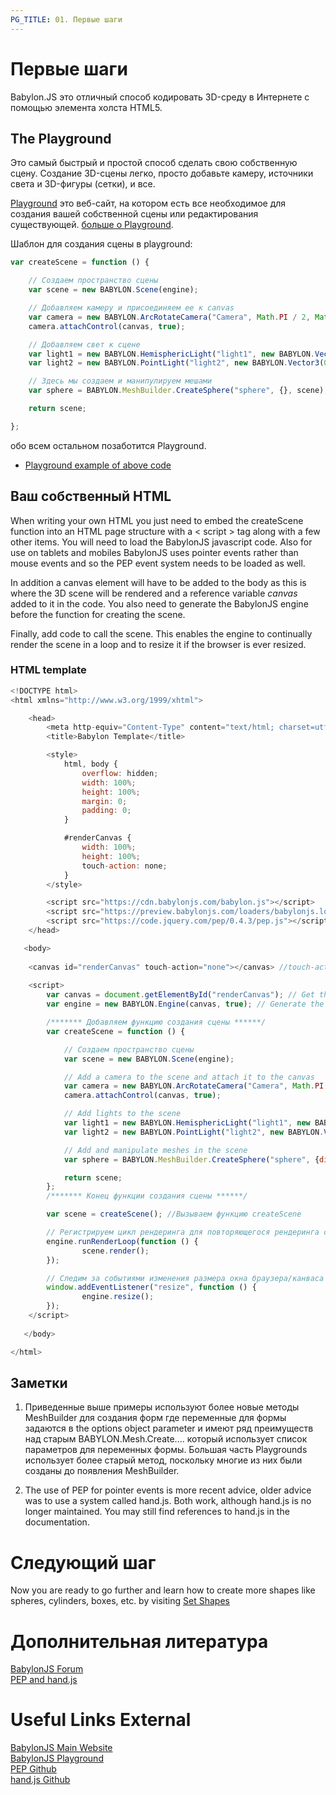 ```yaml
---
PG_TITLE: 01. Первые шаги
---
```


# Первые шаги

Babylon.JS это отличный способ кодировать 3D-среду в Интернете с помощью элемента холста HTML5. 

## The Playground

Это самый быстрый и простой способ сделать свою собственную сцену. Создание 3D-сцены легко, просто добавьте камеру, источники света и 3D-фигуры (сетки), и все. 

[Playground](http://babylonjs-playground.com) это веб-сайт, на котором есть все необходимое для создания вашей собственной сцены или редактирования существующей. [больше о Playground](/features/Playground).

Шаблон для создания сцены в playground:

```javascript
var createScene = function () {

    // Создаем пространство сцены
    var scene = new BABYLON.Scene(engine);

    // Добавляем камеру и присоединяем ее к canvas
    var camera = new BABYLON.ArcRotateCamera("Camera", Math.PI / 2, Math.PI / 2, 2, BABYLON.Vector3.Zero(), scene);
    camera.attachControl(canvas, true);

    // Добавляем свет к сцене
    var light1 = new BABYLON.HemisphericLight("light1", new BABYLON.Vector3(1, 1, 0), scene);
    var light2 = new BABYLON.PointLight("light2", new BABYLON.Vector3(0, 1, -1), scene);

    // Здесь мы создаем и манипулируем мешами
    var sphere = BABYLON.MeshBuilder.CreateSphere("sphere", {}, scene);

    return scene;

};
```

обо всем остальном позаботится Playground.

* [Playground example of above code](http://www.babylonjs-playground.com/#WG9OY#1)

## Ваш собственный HTML

When writing your own HTML you just need to embed the createScene function into an HTML page structure with a &lt; script &gt; tag along with a few other items. You will need to load the BabylonJS javascript code. Also for use on tablets and mobiles BabylonJS uses pointer events rather than mouse events and so the PEP event system needs to be loaded as well. 

In addition a canvas element will have to be added to the body as this is where the 3D scene will be rendered and a reference variable *canvas* added to it in the code. You also need to generate the BabylonJS engine before the function for creating the scene.

Finally, add code to call the scene. This enables the engine to continually render the scene in a loop and to resize it if the browser is ever resized.

### HTML template

```javascript
<!DOCTYPE html>
<html xmlns="http://www.w3.org/1999/xhtml">

    <head>
        <meta http-equiv="Content-Type" content="text/html; charset=utf-8"/>
        <title>Babylon Template</title>

        <style>
            html, body {
                overflow: hidden;
                width: 100%;
                height: 100%;
                margin: 0;
                padding: 0;
            }

            #renderCanvas {
                width: 100%;
                height: 100%;
                touch-action: none;
            }
        </style>

        <script src="https://cdn.babylonjs.com/babylon.js"></script>
        <script src="https://preview.babylonjs.com/loaders/babylonjs.loaders.min.js"></script>
        <script src="https://code.jquery.com/pep/0.4.3/pep.js"></script>
    </head>

   <body>
   
	<canvas id="renderCanvas" touch-action="none"></canvas> //touch-action="none" for best results from PEP
	
	<script>
        var canvas = document.getElementById("renderCanvas"); // Get the canvas element 
        var engine = new BABYLON.Engine(canvas, true); // Generate the BABYLON 3D engine

        /******* Добавляем функцию создания сцены ******/
        var createScene = function () {

            // Создаем пространство сцены
            var scene = new BABYLON.Scene(engine);

            // Add a camera to the scene and attach it to the canvas
            var camera = new BABYLON.ArcRotateCamera("Camera", Math.PI / 2, Math.PI / 2, 2, new BABYLON.Vector3(0,0,5), scene);
            camera.attachControl(canvas, true);

            // Add lights to the scene
            var light1 = new BABYLON.HemisphericLight("light1", new BABYLON.Vector3(1, 1, 0), scene);
            var light2 = new BABYLON.PointLight("light2", new BABYLON.Vector3(0, 1, -1), scene);

            // Add and manipulate meshes in the scene
            var sphere = BABYLON.MeshBuilder.CreateSphere("sphere", {diameter:2}, scene);

            return scene;
        };
        /******* Конец функции создания сцены ******/	

        var scene = createScene(); //Вызываем функцию createScene

        // Регистрируем цикл рендеринга для повторяющегося рендеринга сцены
        engine.runRenderLoop(function () { 
                scene.render();
        });

        // Следим за событиями изменения размера окна браузера/канваса
        window.addEventListener("resize", function () { 
                engine.resize();
        });
	</script>
   
   </body>

</html>
```

## Заметки

1. Приведенные выше примеры используют более новые методы MeshBuilder для создания форм где переменные для формы задаются в the options object parameter и имеют ряд преимуществ над старым BABYLON.Mesh.Create.... который использует список параметров для переменных формы. Большая часть Playgrounds использует более старый метод, поскольку многие из них были созданы до появления MeshBuilder. 

2. The use of PEP for pointer events is more recent advice, older advice was to use a system called hand.js. Both work, although hand.js is no longer maintained. You may still find references to hand.js in the documentation. 

# Следующий шаг

Now you are ready to go further and learn how to create more shapes like spheres, cylinders, boxes, etc. by visiting [Set Shapes](/babylon101/Discover_Basic_Elements)

# Дополнительная литература
[BabylonJS Forum](http://www.html5gamedevs.com/forum/16-babylonjs)  
[PEP and hand.js](http://www.html5gamedevs.com/topic/22474-how-does-babylonjs-get-pointer-events-working/#comment-127993)  

# Useful Links External

[BabylonJS Main Website](http://www.babylonjs.com/)  
[BabylonJS Playground](http://babylonjs-playground.com)  
[PEP Github](https://github.com/jquery/PEP)  
[hand.js Github](https://github.com/Deltakosh/handjs)  




